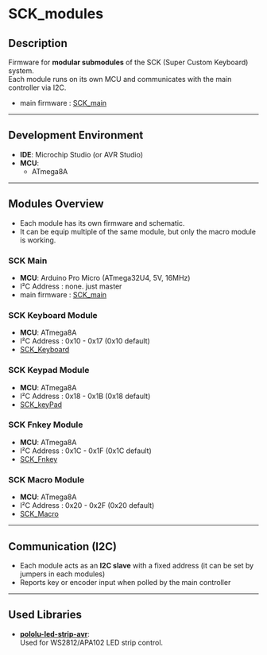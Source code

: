 # SCK_modules

## Description
Firmware for **modular submodules** of the SCK (Super Custom Keyboard) system.  
Each module runs on its own MCU and communicates with the main controller via I2C.
- main firmware : [SCK_main](https://github.com/Crem2y/SCK_main)
---

## Development Environment

- **IDE**: Microchip Studio (or AVR Studio)  
- **MCU**:  
  - ATmega8A

---

## Modules Overview

- Each module has its own firmware and schematic.
- It can be equip multiple of the same module, but only the macro module is working.

### SCK Main
- **MCU**: Arduino Pro Micro (ATmega32U4, 5V, 16MHz)
- I²C Address : none. just master 
- main firmware : [SCK_main](https://github.com/Crem2y/SCK_main)

### SCK Keyboard Module
- **MCU**: ATmega8A
- I²C Address : 0x10 - 0x17 (0x10 default)
- [SCK_Keyboard](SCK_Keyboard/README.md)

### SCK Keypad Module
- **MCU**: ATmega8A
- I²C Address : 0x18 - 0x1B (0x18 default)
- [SCK_keyPad](SCK_keyPad/README.md)

### SCK Fnkey Module
- **MCU**: ATmega8A
- I²C Address : 0x1C - 0x1F (0x1C default)
- [SCK_Fnkey](SCK_Fnkey/README.md)

### SCK Macro Module
- **MCU**: ATmega8A
- I²C Address : 0x20 - 0x2F (0x20 default)
- [SCK_Macro](SCK_Macro/README.md)

---

## Communication (I2C)

- Each module acts as an **I2C slave** with a fixed address (it can be set by jumpers in each modules)
- Reports key or encoder input when polled by the main controller  

---

## Used Libraries

- [**pololu-led-strip-avr**](https://github.com/pololu/pololu-led-strip-avr):  
  Used for WS2812/APA102 LED strip control.